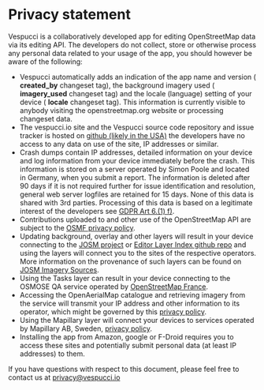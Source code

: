 # Privacy statement

Vespucci is a collaboratively developed app for editing OpenStreetMap data via its editing API. The developers do not collect, store or otherwise process any personal data related to your usage of the app, you should however be aware of the following:

* Vespucci automatically adds an indication of the app name and version ( __created_by__ changeset tag), the background imagery used ( __imagery_used__ changeset tag) and the locale (language) setting of your device ( __locale__ changeset tag). This information is currently visible to anybody visiting the openstreetmap.org website or processing changeset data.
* The vespucci.io site and the Vespucci source code repository and issue tracker is hosted on [github (likely in the USA)](https://help.github.com/articles/github-privacy-statement/) the developers have no access to any data on use of the site, IP addresses or similar.
* Crash dumps contain IP addresses, detailed information on your device and log information from your device immediately before the crash. This information is stored on a server operated by Simon Poole and located in Germany, when you submit a report. The information is deleted after 90 days if it is not required further for issue identification and resolution, general web server logfiles are retained for 15 days. None of this data is shared with 3rd parties. Processing of this data is based on a legitimate interest of the developers see [GDPR Art 6.(1) f)](https://gdpr-info.eu/art-6-gdpr/).
* Contributions uploaded to and other use of the OpenStreetMap API are subject to the [OSMF privacy policy](https://wiki.osmfoundation.org/wiki/Privacy_Policy).
* Updating background, overlay and other layers will result in your device connecting to the [JOSM project](https://josm.openstreetmap.de) or [Editor Layer Index github repo](https://github.com/osmlab/editor-layer-index) and using the layers will connect you to the sites of the respective operators. More information on the provenance of such layers can be found on [JOSM Imagery Sources](https://josm.openstreetmap.de/wiki/Maps).
* Using the Tasks layer can result in your device connecting to the OSMOSE QA service operated by [OpenStreetMap France](http://openstreetmap.fr/).
* Accessing the OpenAerialMap catalogue and retrieving imagery from the service will transmit your IP address and other information to its operator, which might be governed by this [privacy policy](https://www.hotosm.org/privacy).
* Using the Mapillary layer will connect your devices to services operated by Mapillary AB, Sweden, [privacy policy](https://www.mapillary.com/privacy).
* Installing the app from Amazon, google or F-Droid requires you to access these sites and potentially submit personal data (at least IP addresses) to them. 

If you have questions with respect to this document, please feel free to contact us at privacy@vespucci.io


